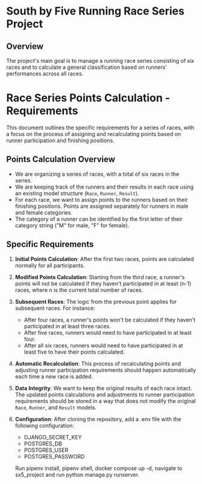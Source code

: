 # South by Five Running Race Series Project

## Overview

The project's main goal is to manage a running race series consisting of six races and to calculate a general classification based on runners' performances across all races.

# Race Series Points Calculation - Requirements

This document outlines the specific requirements for a series of races, with a focus on the process of assigning and recalculating points based on runner participation and finishing positions.

## Points Calculation Overview

- We are organizing a series of races, with a total of six races in the series.
- We are keeping track of the runners and their results in each race using an existing model structure (`Race`, `Runner`, `Result`).
- For each race, we want to assign points to the runners based on their finishing positions. Points are assigned separately for runners in male and female categories.
- The category of a runner can be identified by the first letter of their category string ("M" for male, "F" for female).

## Specific Requirements

1. **Initial Points Calculation**: After the first two races, points are calculated normally for all participants.
   
2. **Modified Points Calculation**: Starting from the third race, a runner's points will not be calculated if they haven't participated in at least (n-1) races, where n is the current total number of races.

3. **Subsequent Races**: The logic from the previous point applies for subsequent races. For instance:
   - After four races, a runner's points won't be calculated if they haven't participated in at least three races.
   - After five races, runners would need to have participated in at least four.
   - After all six races, runners would need to have participated in at least five to have their points calculated.

4. **Automatic Recalculation**: This process of recalculating points and adjusting runner participation requirements should happen automatically each time a new race is added.

5. **Data Integrity**: We want to keep the original results of each race intact. The updated points calculations and adjustments to runner participation requirements should be stored in a way that does not modify the original `Race`, `Runner`, and `Result` models.

6. **Configuration**: After cloning the repository, add a .env file with the following configuration:
   - DJANGO_SECRET_KEY
   - POSTGRES_DB
   - POSTGRES_USER
   - POSTGRES_PASSWORD

   Run pipenv install, pipenv shell, docker compose up -d, navigate to sx5_project and run python manage.py runserver. 
